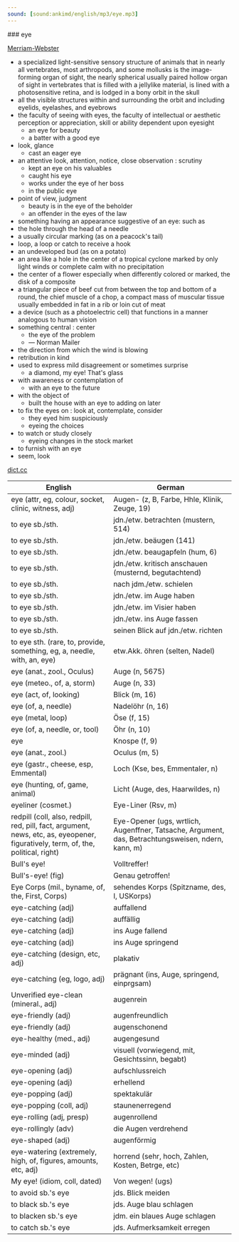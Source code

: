 ```yaml
---
sound: [sound:ankimd/english/mp3/eye.mp3]
---
```


\### eye

[Merriam-Webster](https://www.merriam-webster.com/dictionary/eye)

- a specialized light-sensitive sensory structure of animals that in nearly all vertebrates, most arthropods, and some mollusks is the image-forming organ of sight, the nearly spherical usually paired hollow organ of sight in vertebrates that is filled with a jellylike material, is lined with a photosensitive retina, and is lodged in a bony orbit in the skull
- all the visible structures within and surrounding the orbit and including eyelids, eyelashes, and eyebrows
- the faculty of seeing with eyes, the faculty of intellectual or aesthetic perception or appreciation, skill or ability dependent upon eyesight
    - an eye for beauty
    - a batter with a good eye
- look, glance
    - cast an eager eye
- an attentive look, attention, notice, close observation : scrutiny
    - kept an eye on his valuables
    - caught his eye
    - works under the eye of her boss
    - in the public eye
- point of view, judgment
    - beauty is in the eye of the beholder
    - an offender in the eyes of the law
- something having an appearance suggestive of an eye: such as
- the hole through the head of a needle
- a usually circular marking (as on a peacock's tail)
- loop, a loop or catch to receive a hook
- an undeveloped bud (as on a potato)
- an area like a hole in the center of a tropical cyclone marked by only light winds or complete calm with no precipitation
- the center of a flower especially when differently colored or marked, the disk of a composite
- a triangular piece of beef cut from between the top and bottom of a round, the chief muscle of a chop, a compact mass of muscular tissue usually embedded in fat in a rib or loin cut of meat
- a device (such as a photoelectric cell) that functions in a manner analogous to human vision
- something central : center
    - the eye of the problem
    - — Norman Mailer
- the direction from which the wind is blowing
- retribution in kind
- used to express mild disagreement or sometimes surprise
    - a diamond, my eye! That's glass
- with awareness or contemplation of
    - with an eye to the future
- with the object of
    - built the house with an eye to adding on later
- to fix the eyes on : look at, contemplate, consider
    - they eyed him suspiciously
    - eyeing the choices
- to watch or study closely
    - eyeing changes in the stock market
- to furnish with an eye
- seem, look

[dict.cc](https://www.dict.cc/eye)

| English        | German       |
| -------------- | ------------ |
| eye (attr, eg, colour, socket, clinic, witness, adj) | Augen- (z, B, Farbe, Hhle, Klinik, Zeuge, 19) |
| to eye sb./sth. | jdn./etw. betrachten (mustern, 514) |
| to eye sb./sth. | jdn./etw. beäugen (141) |
| to eye sb./sth. | jdn./etw. beaugapfeln (hum, 6) |
| to eye sb./sth. | jdn./etw. kritisch anschauen (musternd, begutachtend) |
| to eye sb./sth. | nach jdm./etw. schielen |
| to eye sb./sth. | jdn./etw. im Auge haben |
| to eye sb./sth. | jdn./etw. im Visier haben |
| to eye sb./sth. | jdn./etw. ins Auge fassen |
| to eye sb./sth. | seinen Blick auf jdn./etw. richten |
| to eye sth. (rare, to, provide, something, eg, a, needle, with, an, eye) | etw.Akk. öhren (selten, Nadel) |
| eye (anat., zool., Oculus) | Auge (n, 5675) |
| eye (meteo., of, a, storm) | Auge (n, 33) |
| eye (act, of, looking) | Blick (m, 16) |
| eye (of, a, needle) | Nadelöhr (n, 16) |
| eye (metal, loop) | Öse (f, 15) |
| eye (of, a, needle, or, tool) | Öhr (n, 10) |
| eye | Knospe (f, 9) |
| eye (anat., zool.) | Oculus (m, 5) |
| eye (gastr., cheese, esp, Emmental) | Loch (Kse, bes, Emmentaler, n) |
| eye (hunting, of, game, animal) | Licht (Auge, des, Haarwildes, n) |
| eyeliner (cosmet.) | Eye-Liner (Rsv, m) |
| redpill (coll, also, redpill, red, pill, fact, argument, news, etc, as, eyeopener, figuratively, term, of, the, political, right) | Eye-Opener (ugs, wrtlich, Augenffner, Tatsache, Argument, das, Betrachtungsweisen, ndern, kann, m) |
| Bull's eye! | Volltreffer! |
| Bull's-eye! (fig) | Genau getroffen! |
| Eye Corps (mil., byname, of, the, First, Corps) | sehendes Korps (Spitzname, des, I, USKorps) |
| eye-catching (adj) | auffallend |
| eye-catching (adj) | auffällig |
| eye-catching (adj) | ins Auge fallend |
| eye-catching (adj) | ins Auge springend |
| eye-catching (design, etc, adj) | plakativ |
| eye-catching (eg, logo, adj) | prägnant (ins, Auge, springend, einprgsam) |
| Unverified eye-clean (mineral., adj) | augenrein |
| eye-friendly (adj) | augenfreundlich |
| eye-friendly (adj) | augenschonend |
| eye-healthy (med., adj) | augengesund |
| eye-minded (adj) | visuell (vorwiegend, mit, Gesichtssinn, begabt) |
| eye-opening (adj) | aufschlussreich |
| eye-opening (adj) | erhellend |
| eye-popping (adj) | spektakulär |
| eye-popping (coll, adj) | staunenerregend |
| eye-rolling (adj, presp) | augenrollend |
| eye-rollingly (adv) | die Augen verdrehend |
| eye-shaped (adj) | augenförmig |
| eye-watering (extremely, high, of, figures, amounts, etc, adj) | horrend (sehr, hoch, Zahlen, Kosten, Betrge, etc) |
| My eye! (idiom, coll, dated) | Von wegen! (ugs) |
| to avoid sb.'s eye | jds. Blick meiden |
| to black sb.'s eye | jds. Auge blau schlagen |
| to blacken sb.'s eye | jdm. ein blaues Auge schlagen |
| to catch sb.'s eye | jds. Aufmerksamkeit erregen |
